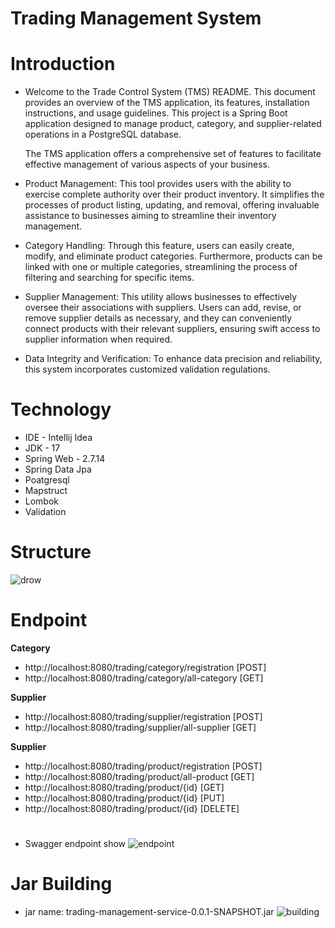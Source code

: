 # Trading Management System
# Introduction
- Welcome to the Trade Control System (TMS) README. This document provides an overview of the TMS application, its features, installation instructions, and usage guidelines. This project is a Spring Boot application designed to manage product, category, and supplier-related operations in a PostgreSQL database.

  The TMS application offers a comprehensive set of features to facilitate effective management of various aspects of your business.


- Product Management: This tool provides users with the ability to exercise complete authority over their product inventory. It simplifies the processes of product listing, updating, and removal, offering invaluable assistance to businesses aiming to streamline their inventory management.

- Category Handling: Through this feature, users can easily create, modify, and eliminate product categories. Furthermore, products can be linked with one or multiple categories, streamlining the process of filtering and searching for specific items.

- Supplier Management: This utility allows businesses to effectively oversee their associations with suppliers. Users can add, revise, or remove supplier details as necessary, and they can conveniently connect products with their relevant suppliers, ensuring swift access to supplier information when required.

- Data Integrity and Verification: To enhance data precision and reliability, this system incorporates customized validation regulations.


# Technology
- IDE - Intellij Idea
- JDK - 17
- Spring Web - 2.7.14
- Spring Data Jpa
- Poatgresql
- Mapstruct
- Lombok
- Validation

# Structure
![drow](https://github.com/NihatQuliyev/trading-management-system/assets/116736363/ba70107d-bc77-4a89-ad2b-dc06c94d39d3)



# Endpoint
 **Category**
- http://localhost:8080/trading/category/registration [POST]
- http://localhost:8080/trading/category/all-category [GET]

 **Supplier**
- http://localhost:8080/trading/supplier/registration [POST]
- http://localhost:8080/trading/supplier/all-supplier [GET]
  
 **Supplier**
- http://localhost:8080/trading/product/registration  [POST]
- http://localhost:8080/trading/product/all-product   [GET]
- http://localhost:8080/trading/product/{id}          [GET]
- http://localhost:8080/trading/product/{id}          [PUT]
- http://localhost:8080/trading/product/{id}          [DELETE]
#
- Swagger endpoint show
![endpoint](https://github.com/NihatQuliyev/trading-management-system/assets/116736363/e853d49c-34b7-4516-bf78-8f8822456e7a)


# Jar Building
 - jar name: trading-management-service-0.0.1-SNAPSHOT.jar
![building](https://github.com/NihatQuliyev/trading-management-system/assets/116736363/37db3514-a97b-490f-8ba7-475e9a09c68b)


